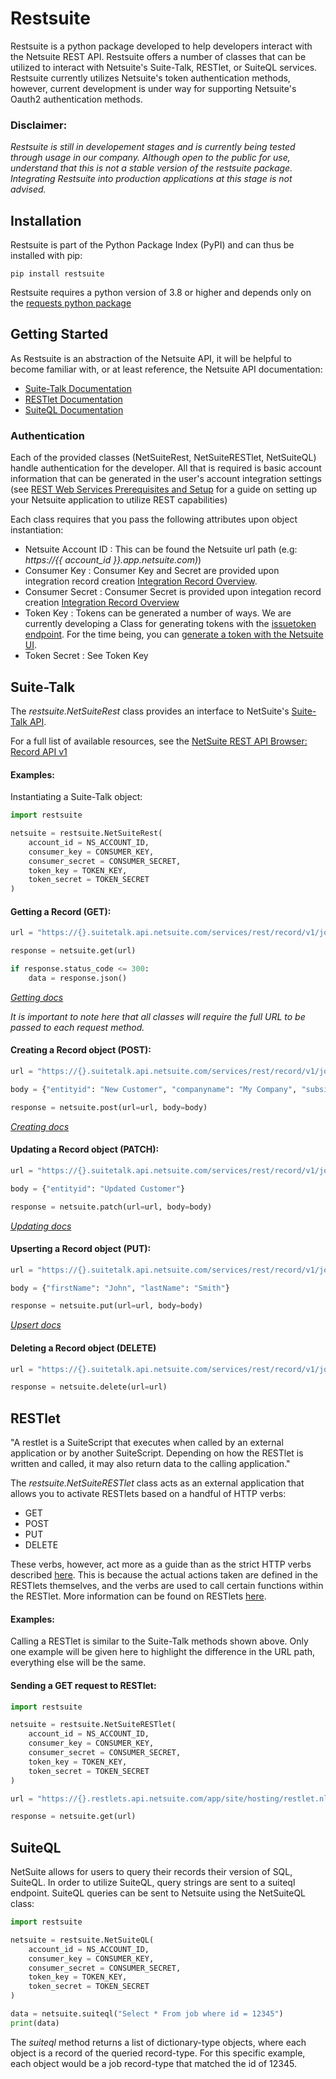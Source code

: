 # Restsuite

Restsuite is a python package developed to help developers interact with the Netsuite REST API. Restsuite offers a number of classes that can be utilized to interact with Netsuite's Suite-Talk, RESTlet, or SuiteQL services. Restsuite currently utilizes Netsuite's token authentication methods, however, current development is under way for supporting Netsuite's Oauth2 authentication methods. 

### Disclaimer:  

*Restsuite is still in developement stages and is currently being tested through usage in our company. Although open to the public for use, understand that this is not a stable version of the restsuite package. Integrating Restsuite into production applications at this stage is not advised.*

## Installation

Restsuite is part of the Python Package Index (PyPI) and can thus be installed with pip:

```
pip install restsuite
```

Restsuite requires a python version of 3.8 or higher and depends only on the [requests python package](https://requests.readthedocs.io/en/latest/) 


## Getting Started

As Restsuite is an abstraction of the Netsuite API, it will be helpful to become familiar with, or at least reference, the Netsuite API documentation:

- [Suite-Talk Documentation](https://docs.oracle.com/en/cloud/saas/netsuite/ns-online-help/chapter_1540391670.html)
- [RESTlet Documentation](https://docs.oracle.com/en/cloud/saas/netsuite/ns-online-help/section_N2970701.html)
- [SuiteQL Documentation](https://docs.oracle.com/en/cloud/saas/netsuite/ns-online-help/section_156257770590.html)

### Authentication

Each of the provided classes (NetSuiteRest, NetSuiteRESTlet, NetSuiteQL) handle authentication for the developer. All that is required is basic account information that can be generated in the user's account integration settings (see [REST Web Services Prerequisites and Setup](https://docs.oracle.com/en/cloud/saas/netsuite/ns-online-help/section_1544787084.html) for a guide on setting up your Netsuite application to utilize REST capabilities)

Each class requires that you pass the following attributes upon object instantiation:
- Netsuite Account ID : This can be found the Netsuite url path (e.g: *https://{{ account_id }}.app.netsuite.com)*)
- Consumer Key : Consumer Key and Secret are provided upon integration record creation [Integration Record Overview](https://docs.oracle.com/en/cloud/saas/netsuite/ns-online-help/section_4389727047.html).
- Consumer Secret : Consumer Secret is provided upon integation record creation [Integration Record Overview](https://docs.oracle.com/en/cloud/saas/netsuite/ns-online-help/section_4389727047.html)
- Token Key : Tokens can be generated a number of ways. We are currently developing a Class for generating tokens with the [issuetoken endpoint](https://docs.oracle.com/en/cloud/saas/netsuite/ns-online-help/chapter_157017286140.html). For the time being, you can [generate a token with the Netsuite UI](https://docs.oracle.com/en/cloud/saas/netsuite/ns-online-help/bridgehead_4254081947.html).
- Token Secret : See Token Key


## Suite-Talk

The *restsuite.NetSuiteRest* class provides an interface to NetSuite's [Suite-Talk API](https://docs.oracle.com/en/cloud/saas/netsuite/ns-online-help/chapter_1540391670.html). 

For a full list of available resources, see the [NetSuite REST API Browser: Record API v1](https://system.netsuite.com/help/helpcenter/en_US/APIs/REST_API_Browser/record/v1/2022.2/index.html)

#### Examples:

Instantiating a Suite-Talk object:
```python
import restsuite

netsuite = restsuite.NetSuiteRest(
    account_id = NS_ACCOUNT_ID,
    consumer_key = CONSUMER_KEY,
    consumer_secret = CONSUMER_SECRET,
    token_key = TOKEN_KEY,
    token_secret = TOKEN_SECRET
)
```

#### Getting a Record (GET):
```python
url = "https://{}.suitetalk.api.netsuite.com/services/rest/record/v1/job".format(NS_ACCOUNT_ID)

response = netsuite.get(url)

if response.status_code <= 300:
    data = response.json()
```
*[Getting docs]()*

*It is important to note here that all classes will require the full URL to be passed to each request method.*

#### Creating a Record object (POST):
```python
url = "https://{}.suitetalk.api.netsuite.com/services/rest/record/v1/job/12345".format(NS_ACCOUNT_ID)

body = {"entityid": "New Customer", "companyname": "My Company", "subsidiary": {"id": "1"}}

response = netsuite.post(url=url, body=body)
```
*[Creating docs](https://docs.oracle.com/en/cloud/saas/netsuite/ns-online-help/section_1545141395.html)*

#### Updating a Record object (PATCH):
```python
url = "https://{}.suitetalk.api.netsuite.com/services/rest/record/v1/job/12345".format(NS_ACCOUNT_ID)

body = {"entityid": "Updated Customer"}

response = netsuite.patch(url=url, body=body)
```
*[Updating docs](https://docs.oracle.com/en/cloud/saas/netsuite/ns-online-help/section_1545142173.html)*

#### Upserting a Record object (PUT):
```python
url = "https://{}.suitetalk.api.netsuite.com/services/rest/record/v1/job/12345".format(NS_ACCOUNT_ID)

body = {"firstName": "John", "lastName": "Smith"}

response = netsuite.put(url=url, body=body)
```
*[Upsert docs](https://docs.oracle.com/en/cloud/saas/netsuite/ns-online-help/section_156335203191.html)*

#### Deleting a Record object (DELETE)
```python
url = "https://{}.suitetalk.api.netsuite.com/services/rest/record/v1/job/12345".format(NS_ACCOUNT_ID)

response = netsuite.delete(url=url)
```

## RESTlet

"A restlet is a SuiteScript that executes when called by an external application or by another SuiteScript. Depending on how the RESTlet is written and called, it may also return data to the calling application."

The *restsuite.NetSuiteRESTlet* class acts as an external application that allows you to activate RESTlets based on a handful of HTTP verbs:

- GET
- POST
- PUT
- DELETE

These verbs, however, act more as a guide than as the strict HTTP verbs described [here](https://www.w3schools.in/http/http-request-methods). This is because the actual actions taken are defined in the RESTlets themselves, and the verbs are used to call certain functions within the RESTlet. More information can be found on RESTlets [here](https://docs.oracle.com/en/cloud/saas/netsuite/ns-online-help/section_N2970701.html).

#### Examples:

Calling a RESTlet is similar to the Suite-Talk methods shown above. Only one example will be given here to highlight the difference in the URL path, everything else will be the same.

#### Sending a GET request to RESTlet:
```python
import restsuite

netsuite = restsuite.NetSuiteRESTlet(
    account_id = NS_ACCOUNT_ID,
    consumer_key = CONSUMER_KEY,
    consumer_secret = CONSUMER_SECRET,
    token_key = TOKEN_KEY,
    token_secret = TOKEN_SECRET
)

url = "https://{}.restlets.api.netsuite.com/app/site/hosting/restlet.nl?script={}&deploy={}".format(NS_ACCOUNT_ID, SCRIPT_ID, DEPLOYMENT_ID)

response = netsuite.get(url)
```

## SuiteQL

NetSuite allows for users to query their records their version of SQL, SuiteQL. In order to utilize SuiteQL, query strings are sent to a suiteql endpoint. SuiteQL queries can be sent to Netsuite using the NetSuiteQL class:

```python
import restsuite

netsuite = restsuite.NetSuiteQL(
    account_id = NS_ACCOUNT_ID,
    consumer_key = CONSUMER_KEY,
    consumer_secret = CONSUMER_SECRET,
    token_key = TOKEN_KEY,
    token_secret = TOKEN_SECRET
)

data = netsuite.suiteql("Select * From job where id = 12345")
print(data)
```

The *suiteql* method returns a list of dictionary-type objects, where each object is a record of the queried record-type. For this specific example, each object would be a job record-type that matched the id of 12345.